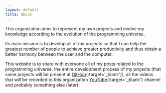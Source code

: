 ```yaml
---
layout: default
title: About
---
```


This organization aims to represent my own projects and evolve my knowledge according to the evolution of the programming universe.

Its main mission is to develop all of my projects so that I can help the greatest number of people to achieve greater productivity and thus obtain a better harmony between the user and the computer.

This website is to share with everyone all of my posts related to the programming universe, the entire development process of my projects (that same projects will be present at [GitHub](https://github.com/caffeinealgorithm){:target='_blank'}), all the videos that will be recorded to this organization [YouTube](https://www.youtube.com/c/CaffeineAlgorithm){:target='_blank'} channel and probably something else (later).